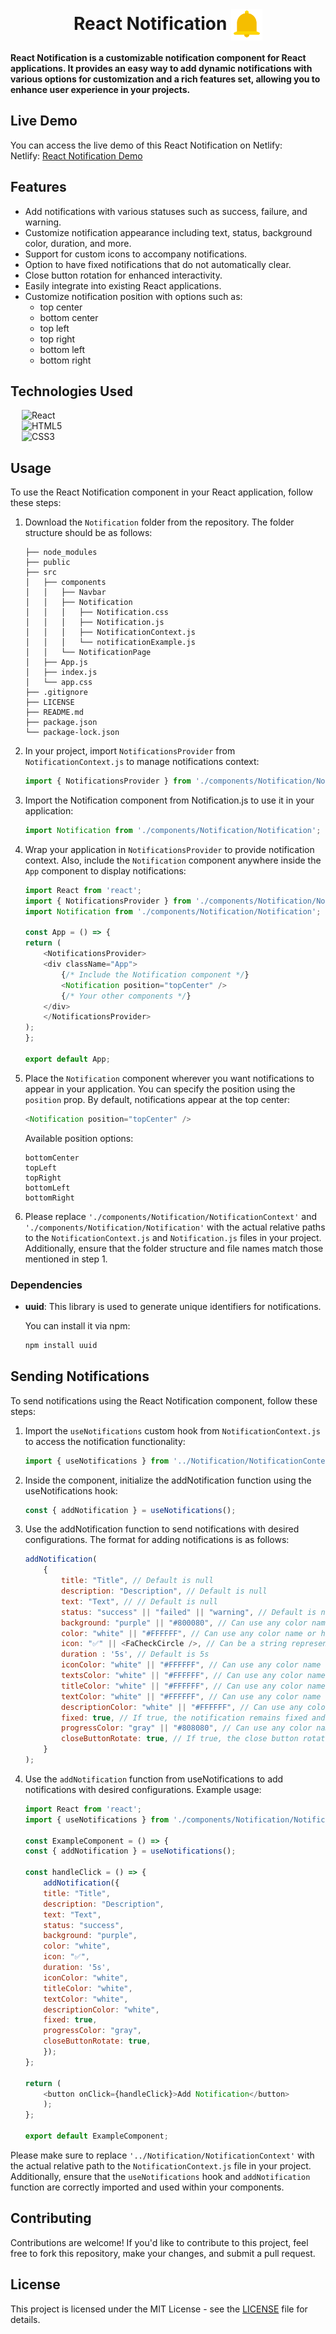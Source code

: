 <br>
<h1 align=center>
<span> React Notification </span>
<img align="center" src="./public/favicon.png" alt="" width="50" height="50">
</h1>

**React Notification is a customizable notification component for React applications. It provides an easy way to add dynamic notifications with various options for customization and a rich features set, allowing you to enhance user experience in your projects.**

## Live Demo

You can access the live demo of this React Notification on Netlify:
<br>
Netlify: [React Notification Demo](https://ritoncharlox-react-notification.netlify.app/)

## Features

- Add notifications with various statuses such as success, failure, and warning.
- Customize notification appearance including text, status, background color, duration, and more.
- Support for custom icons to accompany notifications.
- Option to have fixed notifications that do not automatically clear.
- Close button rotation for enhanced interactivity.
- Easily integrate into existing React applications.
- Customize notification position with options such as:
    - top center
    - bottom center
    - top left
    - top right
    - bottom left
    - bottom right

## Technologies Used

&emsp; ![React](https://img.shields.io/badge/react.js-%23563D7C.svg?style=for-the-badge&logo=react&logoColor=white)
<br>
&emsp; ![HTML5](https://img.shields.io/badge/html5-%23E34F26.svg?style=for-the-badge&logo=html5&logoColor=white)
<br>
&emsp; ![CSS3](https://img.shields.io/badge/css3-%231572B6.svg?style=for-the-badge&logo=css3&logoColor=white)

## Usage

To use the React Notification component in your React application, follow these steps:

1. Download the `Notification` folder from the repository. The folder structure should be as follows:
    ```
    ├── node_modules
    ├── public
    ├── src
    │   ├── components
    │   │   ├── Navbar
    │   │   ├── Notification
    │   │   │   ├── Notification.css
    │   │   │   ├── Notification.js
    │   │   │   ├── NotificationContext.js
    │   │   │   └── notificationExample.js
    │   │   └── NotificationPage
    │   ├── App.js
    │   ├── index.js
    │   └── app.css
    ├── .gitignore
    ├── LICENSE
    ├── README.md
    ├── package.json
    └── package-lock.json
    ```
2. In your project, import `NotificationsProvider` from `NotificationContext.js` to manage notifications context:
    ```javascript
    import { NotificationsProvider } from './components/Notification/NotificationContext';
    ```
3. Import the Notification component from Notification.js to use it in your application:
    ```javascript
    import Notification from './components/Notification/Notification';
    ```
4. Wrap your application in `NotificationsProvider` to provide notification context. Also, include the `Notification` component anywhere inside the `App` component to display notifications:
    ```javascript
    import React from 'react';
    import { NotificationsProvider } from './components/Notification/NotificationContext';
    import Notification from './components/Notification/Notification';

    const App = () => {
    return (
        <NotificationsProvider>
        <div className="App">
            {/* Include the Notification component */}
            <Notification position="topCenter" />
            {/* Your other components */}
        </div>
        </NotificationsProvider>
    );
    };

    export default App;
    ```
5. Place the `Notification` component wherever you want notifications to appear in your application. You can specify the position using the `position` prop. By default, notifications appear at the top center:

    ```javascript
    <Notification position="topCenter" />
    ```
    Available position options:
    ```topCenter
    bottomCenter
    topLeft
    topRight
    bottomLeft
    bottomRight
    ```

6. Please replace `'./components/Notification/NotificationContext'` and `'./components/Notification/Notification'` with the actual relative paths to the `NotificationContext.js` and `Notification.js` files in your project. Additionally, ensure that the folder structure and file names match those mentioned in step 1.  

### Dependencies
- **uuid**: This library is used to generate unique identifiers for notifications.

    You can install it via npm:
    ```bash
    npm install uuid
    ```

## Sending Notifications

To send notifications using the React Notification component, follow these steps:

1. Import the `useNotifications` custom hook from `NotificationContext.js` to access the notification functionality:

    ```javascript
    import { useNotifications } from '../Notification/NotificationContext';
    ```
2. Inside the component, initialize the addNotification function using the useNotifications hook:

    ```javascript
    const { addNotification } = useNotifications();
    ```
3. Use the addNotification function to send notifications with desired configurations. The format for adding notifications is as follows:
    ```javascript
    addNotification(
        {
            title: "Title", // Default is null
            description: "Description", // Default is null
            text: "Text", // // Default is null
            status: "success" || "failed" || "warning", // Default is null
            background: "purple" || "#800080", // Can use any color name or hex code
            color: "white" || "#FFFFFF", // Can use any color name or hex code
            icon: "✅" || <FaCheckCircle />, // Can be a string representing a unicode character or a React component
            duration : '5s', // Default is 5s
            iconColor: "white" || "#FFFFFF", // Can use any color name or hex code
            textsColor: "white" || "#FFFFFF", // Can use any color name or hex code
            titleColor: "white" || "#FFFFFF", // Can use any color name or hex code
            textColor: "white" || "#FFFFFF", // Can use any color name or hex code
            descriptionColor: "white" || "#FFFFFF", // Can use any color name or hex code
            fixed: true, // If true, the notification remains fixed and does not automatically clear
            progressColor: "gray" || "#808080", // Can use any color name or hex code
            closeButtonRotate: true, // If true, the close button rotates on hover
        }
    );
    ```

4. Use the `addNotification` function from useNotifications to add notifications with desired configurations. Example usage:
    ```javascript
    import React from 'react';
    import { useNotifications } from './components/Notification/NotificationContext';

    const ExampleComponent = () => {
    const { addNotification } = useNotifications();

    const handleClick = () => {
        addNotification({
        title: "Title",
        description: "Description",
        text: "Text",
        status: "success",
        background: "purple",
        color: "white",
        icon: "✅",
        duration: '5s',
        iconColor: "white",
        titleColor: "white",
        textColor: "white",
        descriptionColor: "white",
        fixed: true,
        progressColor: "gray",
        closeButtonRotate: true,
        });
    };

    return (
        <button onClick={handleClick}>Add Notification</button>
        );
    };

    export default ExampleComponent;
    ```

Please make sure to replace `'../Notification/NotificationContext'` with the actual relative path to the `NotificationContext.js` file in your project. Additionally, ensure that the `useNotifications` hook and `addNotification` function are correctly imported and used within your components.


## Contributing

Contributions are welcome! If you'd like to contribute to this project, feel free to fork this repository, make your changes, and submit a pull request.

## License

This project is licensed under the MIT License - see the [LICENSE](LICENSE) file for details.